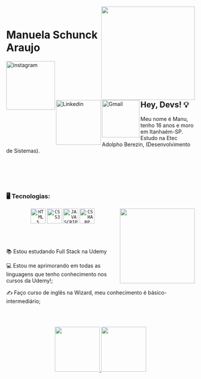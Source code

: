  <img align="right" width="250px" style="margin-top:-20px" src="https://o.remove.bg/downloads/e6eccb8d-7597-4716-b833-569e5a5452e3/MicrosoftTeams-image-removebg-preview.png">


<div display="inline-block">
 
 <h1 align="left">Manuela Schunck Araujo</h1>
 
 <a href="https://www.instagram.com/frann.aiires/?hl=pt-br">
    <img align="left" width="130px" src="https://img.shields.io/badge/Instagram-E4405F?style=for-the-badge&logo=instagram&logoColor=white" alt="instagram" style="vertical-align:top;">
  </a> 
  <a href="https://www.linkedin.com/in/fran-aires/">
    <img align="left" width="120px" src="https://img.shields.io/badge/LinkedIn-0077B5?style=for-the-badge&logo=linkedin&logoColor=white" alt="Linkedin" style="vertical-align:top;">
  </a>
 <a href="https://mail.google.com/mail/u/f.aires2016@gmail.com">
    <img align="left" width="100px" src="https://img.shields.io/badge/Gmail-D14836?style=for-the-badge&logo=gmail&logoColor=white" alt="Gmail" style="vertical-align:top;">
  </a>
 
 
 <br>
 <br>
 <br>
 
 ## Hey, Devs! 💡
 
 Meu nome é Manu, tenho 16 anos e moro em Itanhaém-SP. Estudo na Etec Adolpho Berezin, (Desenvolvimento de Sistemas).
 
 <br>
 <br>

 <p align="center">

</p>
<br>
 
 ### 🖥️ Tecnologias: 
  <p align="center">
<img width="200px" align="right" src="C:\Users\user\Downloads\MicrosoftTeams-image.png">
<code><img width="40px" src="https://cdn.jsdelivr.net/gh/devicons/devicon/icons/html5/html5-original-wordmark.svg" title = "HTML5"/></code>
<code><img width="40px" src="https://cdn.jsdelivr.net/gh/devicons/devicon/icons/css3/css3-original-wordmark.svg" title = "CSS3"/></code>
<code><img width="40px" src="https://cdn.jsdelivr.net/gh/devicons/devicon/icons/javascript/javascript-original.svg" title = "JAVASCRIPT"/></code>
<code><img width="40px" src="https://cdn.jsdelivr.net/gh/devicons/devicon/icons/csharp/csharp-original.svg" title = "CSHARP"/></code>
   </p>
<br><br>
<div display="inline-block">
 
 <p align="left">📚 Estou estudando Full Stack na Udemy</p>
 <p align="left">💻 Estou me aprimorando em todas as linguagens que tenho conhecimento nos cursos da Udemy!;</p>
 <p align="left">✍ Faço curso de inglês na Wizard, meu conhecimento é básico-intermediário;</p>

 
 <br>
 
 ##
<p align="center">
<a href="https://github.com/manuelaschunck">
  <img height="120em" src="https://github-readme-stats-eight-theta.vercel.app/api?username=manuelaschunck&show_icons=true&theme=synthwave&include_all_commits=true&count_private=true"/>
  <img height="120em" src="https://github-readme-stats-eight-theta.vercel.app/api/top-langs/?username=manuelaschunck&layout=compact&langs_count=8&theme=black"/>
</a>
</p>
 
</div>
